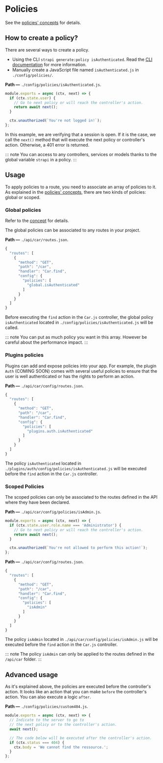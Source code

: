 # Policies

 See the [policies' concepts](../concepts/concepts.md#policies) for details.

## How to create a policy?

There are several ways to create a policy.
 - Using the CLI `strapi generate:policy isAuthenticated`. Read the [CLI documentation](../cli/CLI.md) for more information.
 - Manually create a JavaScript file named `isAuthenticated.js` in `./config/policies/`.

**Path —** `./config/policies/isAuthenticated.js`.
```js
module.exports = async (ctx, next) => {
  if (ctx.state.user) {
    // Go to next policy or will reach the controller's action.
    return await next();
  }

  ctx.unauthorized(`You're not logged in!`);
};
```

In this example, we are verifying that a session is open. If it is the case, we call the `next()` method that will execute the next policy or controller's action. Otherwise, a 401 error is returned.

::: note
You can access to any controllers, services or models thanks to the global variable `strapi` in a policy.
:::

## Usage

To apply policies to a route, you need to associate an array of policies to it. As explained in the [policies' concepts](../concepts/concepts.md#policies), there are two kinds of policies: global or scoped.

### Global policies

Refer to the [concept](../concepts/concepts.md#policies) for details.

The global policies can be associated to any routes in your project.

**Path —** `./api/car/routes.json`.
```js
{
  "routes": [
    {
      "method": "GET",
      "path": "/car",
      "handler": "Car.find",
      "config": {
        "policies": [
          "global.isAuthenticated"
        ]
      }
    }
  ]
}
```

Before executing the `find` action in the `Car.js` controller, the global policy `isAuthenticated` located in `./config/policies/isAuthenticated.js` will be called.

::: note
You can put as much policy you want in this array. However be careful about the performance impact.
:::

### Plugins policies

Plugins can add and expose policies into your app. For example, the plugin `Auth` (COMING SOON) comes with several useful policies to ensure that the user is well authenticated or has the rights to perform an action.

**Path —** `./api/car/config/routes.json`.
```js
{
  "routes": [
    {
      "method": "GET",
      "path": "/car",
      "handler": "Car.find",
      "config": {
        "policies": [
          "plugins.auth.isAuthenticated"
        ]
      }
    }
  ]
}
```

The policy `isAuthenticated` located in `./plugins/auth/config/policies/isAuthenticated.js` will be executed before the `find` action in the `Car.js` controller.

### Scoped Policies

The scoped policies can only be associated to the routes defined in the API where they have been declared.

**Path —** `./api/car/config/policies/isAdmin.js`.
```js
module.exports = async (ctx, next) => {
  if (ctx.state.user.role.name === 'Administrator') {
    // Go to next policy or will reach the controller's action.
    return await next();
  }

  ctx.unauthorized(`You're not allowed to perform this action!`);
};
```

**Path —** `./api/car/config/routes.json`.
```js
{
  "routes": [
    {
      "method": "GET",
      "path": "/car",
      "handler": "Car.find",
      "config": {
        "policies": [
          "isAdmin"
        ]
      }
    }
  ]
}
```

The policy `isAdmin` located in `./api/car/config/policies/isAdmin.js` will be executed before the `find` action in the `Car.js` controller.

::: note
The policy `isAdmin` can only be applied to the routes defined in the `/api/car` folder.
:::

## Advanced usage

As it's explained above, the policies are executed before the controller's action. It looks like an action that you can make `before` the controller's action. You can also execute a logic `after`.

**Path —** `./config/policies/custom404.js`.
```js
module.exports = async (ctx, next) => {
  // Indicate to the server to go to
  // the next policy or to the controller's action.
  await next();

  // The code below will be executed after the controller's action.
  if (ctx.status === 404) {
    ctx.body = 'We cannot find the ressource.';
  }
};
```
